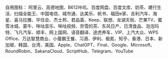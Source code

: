 自用图标：
阿里云、高德地图、B612咔叽、百度网盘、百度文库、奶茶、建行生活、扫描全能王、中国电信、城市通、达美乐、帆书、福田e家、吉利汽车、海星、喜马拉雅、华住会、杰士邦、君品荟、Keep、联想、龙湖天街、芒果TV、蜜雪冰城、蒙牛、咪咕音乐、咪咕视频、奈雪的茶、东风日产、日清食品、泡泡玛特、飞凡汽车、顺丰、网上国网、语音翻译、途虎养车、VIP、上汽大众、WPS Office、万达智慧商业、小蚕霸王餐、习酒、伊利、极氮、知乎、香港、日本、新加坡、韩国、台湾、美国、Apple、ChatGPT、Final、Google、Microsoft、RoundRobin、SakanaCloud、ScriptHub、Telegram、YouTube
